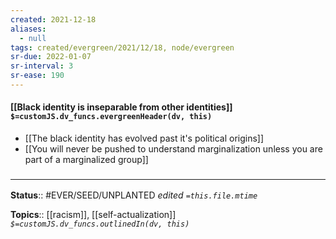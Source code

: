 ```yaml
---
created: 2021-12-18 
aliases:
  - null
tags: created/evergreen/2021/12/18, node/evergreen
sr-due: 2022-01-07
sr-interval: 3
sr-ease: 190
---
```


#### [[Black identity is inseparable from other identities]] `$=customJS.dv_funcs.evergreenHeader(dv, this)`

- [[The black identity has evolved past it's political origins]]
- [[You will never be pushed to understand marginalization unless you are part of a marginalized group]] 

### <hr class="footnote"/>

**Status**:: #EVER/SEED/UNPLANTED
*edited `=this.file.mtime`*

**Topics**:: [[racism]], [[self-actualization]]
*`$=customJS.dv_funcs.outlinedIn(dv, this)`*
